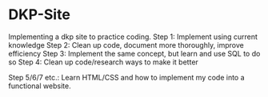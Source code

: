 # DKP-Site
Implementing a dkp site to practice coding.
Step 1: Implement using current knowledge
Step 2: Clean up code, document more thoroughly, improve efficiency
Step 3: Implement the same concept, but learn and use SQL to do so
Step 4: Clean up code/research ways to make it better

Step 5/6/7 etc.: Learn HTML/CSS and how to implement my code into a functional website.
